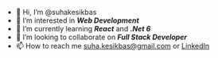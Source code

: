 - 👋 Hi, I’m @suhakesikbas
- 👀 I’m interested in ***Web Development***
- 🌱 I’m currently learning ***React*** and ***.Net 6***
- 💞️ I’m looking to collaborate on ***Full Stack Developer***
- 📫 How to reach me [suha.kesikbas@gmail.com](mailto:suha.kesikbas@gmail.com) or [LinkedIn](https://tr.linkedin.com/in/suhakesikbas)

<!---
suhakesikbas/suhakesikbas is a ✨ special ✨ repository because its `README.md` (this file) appears on your GitHub profile.
You can click the Preview link to take a look at your changes.
--->
